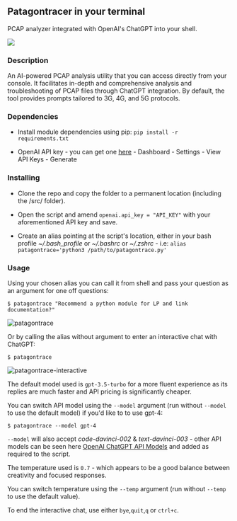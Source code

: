 ## Patagontracer in your terminal

PCAP analyzer integrated with OpenAI's ChatGPT into your shell.

![](https://imgur.com/2WDy29Y.png)

### Description

An AI-powered PCAP analysis utility that you can access directly from your console. It facilitates in-depth and comprehensive analysis and troubleshooting of PCAP files through ChatGPT integration. By default, the tool provides prompts tailored to 3G, 4G, and 5G protocols.

### Dependencies

* Install module dependencies using pip:
 ```pip install -r requirements.txt```

* OpenAI API key - you can get one [here](https://platform.openai.com/overview) - Dashboard - Settings - View API Keys - Generate


### Installing

* Clone the repo and copy the folder to a permanent location (including the /src/ folder).

* Open the script and amend `openai.api_key = "API_KEY"` with your aforementioned API key and save.

* Create an alias pointing at the script's location, either in your bash profile *~/.bash_profile* or *~/.bashrc* or *~/.zshrc* - i.e:
 ```alias patagontrace='python3 /path/to/patagontrace.py'```

### Usage

Using your chosen alias you can call it from shell and pass your question as an argument for one off questions:

```$ patagontrace "Recommend a python module for LP and link documentation?"```

![patagontrace](https://imgur.com/JYfwkd7.png)

Or by calling the alias without argument to enter an interactive chat with ChatGPT:

```$ patagontrace ```

![patagontrace-interactive](https://imgur.com/40kRhBe.png)


The default model used is `gpt-3.5-turbo` for a more fluent experience as its replies are much faster and API pricing is significantly cheaper.

You can switch API model using the `--model` argument (run without `--model` to use the default model) if you'd like to to use gpt-4:

```$ patagontrace --model gpt-4```

`--model` will also accept *code-davinci-002* & *text-davinci-003* - other API models can be seen here [OpenAI ChatGPT API Models](https://platform.openai.com/docs/models) and added as required to the script.

The temperature used is `0.7` - which appears to be a good balance between creativity and focused responses. 

You can switch temperature using the `--temp` argument (run without `--temp` to use the default value).

To end the interactive chat, use either `bye`,`quit`,`q` or `ctrl+c`.
